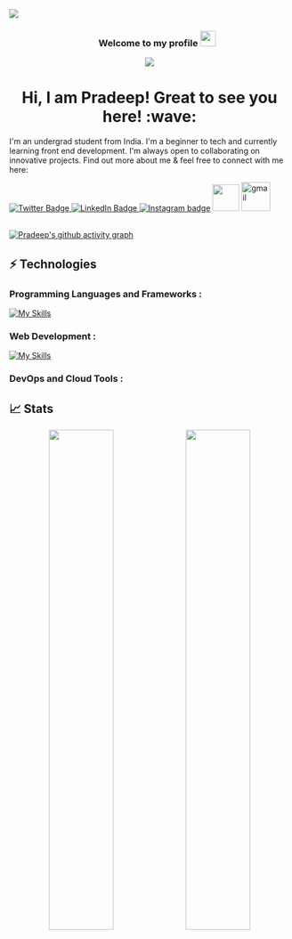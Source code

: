 <div>
<img align="center" src="https://i.imgur.com/4ASafy0.png">
</div>

<h3 align="center">
  &nbsp;&nbsp;&nbsp;&nbsp;&nbsp;&nbsp;&nbsp;Welcome to my profile
  <img src="https://media.giphy.com/media/hvRJCLFzcasrR4ia7z/giphy.gif" width="28">
</h3>

<!-- Typing SVG by DenverCoder1 - https://github.com/DenverCoder1/readme-typing-svg -->
<p align="center">
<!--   <a href="https://github.com/DenverCoder1/readme-typing-svg"> -->
    <img src="https://readme-typing-svg.herokuapp.com?color=ffff3f&width=380&height=45&lines=Open-Source+Enthusiast;Learning+new+technologies;Nice+To+Meet+You+...&center=true"></a>

</p>

<!-- Badges template - https://github.com/badges/shields -->


<h1 align="center"> Hi, I am Pradeep! Great to see you here! :wave: </h1>

I'm an undergrad student from India. I'm a beginner to tech and currently learning front end development. I'm always open to collaborating on innovative projects. Find out more about me & feel free to connect with me here:
<div id="socials">

  <a href="https://twitter.com/kpradeep_7">
    <img src="https://skillicons.dev/icons?i=twitter" alt="Twitter Badge"/>
  </a>
  <a href="https://www.linkedin.com/in/pradeep-kurapati-5b5231250/">
    <img src="https://skillicons.dev/icons?i=linkedin" alt="LinkedIn Badge"/>
  </a>
  <a href="https://www.instagram.com/kpradeep_7/"><img src="https://skillicons.dev/icons?i=instagram" alt="Instagram badge"/></a>
  <a href="https://pradeepkurapati.hashnode.dev/"><img src="https://camo.githubusercontent.com/c8908719044365963ab6efff0f3e207fc97d0d2f0a9075f686065cf74d4e9527/68747470733a2f2f63646e2e73766172756e2e6465762f636f6d6d6f6e2f686173686e6f64652f69636f6e2e706e67" width="48" height="48"></a>
  <a href="mailto:kurapatipradeep0@gmail.com"><img src="https://img.icons8.com/fluency/512/gmail.png" width="52" height="52" alt="gmail"/></a>
</div>

<br>

[![Pradeep's github activity graph](https://github-readme-activity-graph.cyclic.app/graph?username=Pradeep-Kurapati&theme=dracula)](https://github.com/ashutosh00710/github-readme-activity-graph)

## ⚡ Technologies
### Programming Languages and Frameworks :
[![My Skills](https://skillicons.dev/icons?i=c,cpp,java,python,go,flask,django,fastapi)](https://skillicons.dev)

### Web Development :
[![My Skills](https://skillicons.dev/icons?i=html,css,javascript,bootstrap,jquery,postman)](https://skillicons.dev)


### DevOps and Cloud Tools : 


## 📈 Stats

<!-- [![Top Langs](https://github-readme-stats.vercel.app/api/top-langs/?username=Pradeep-Kurapati&layout=compact)](https://github.com/anuraghazra/github-readme-stats) -->

<p align="center">
	
  <img width="48%" src="https://github-readme-stats.vercel.app/api?username=Pradeep-Kurapati&show_icons=true&theme=tokyonight" />
  <img width="48%" src="https://github-readme-streak-stats.herokuapp.com/?user=Pradeep-Kurapati&theme=tokyonight" />
</p>
